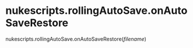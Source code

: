 # nukescripts.rollingAutoSave.onAutoSaveRestore
nukescripts.rollingAutoSave.onAutoSaveRestore(_filename_)